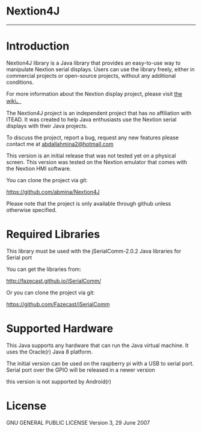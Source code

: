 # Nextion4J

--------------------------------------------------------------------------------

# Introduction

Nextion4J library is a Java library that provides an easy-to-use way to 
manipulate Nextion serial displays. Users can use the library freely, either in 
commercial projects or open-source projects,  without any additional conditions. 

For more information about the Nextion display project, please visit 
[the wiki。](http://wiki.iteadstudio.com/Nextion_HMI_Solution)

The Nextion4J project is an independent project that has no affiliation with
ITEAD. It was created to help Java enthusiasts use the Nextion serial displays
with their Java projects.

To discuss the project, report a bug, request any new features please contact me
at abdallahmina2@hotmail.com

This version is an initial release that was not tested yet on a physical screen.
This version was tested on the Nextion emulator that comes with the Nextion HMI
software.

You can clone the project via git:

https://github.com/abmina/Nextion4J

Please note that the project is only available through github unless otherwise
specified.

# Required Libraries

This library must be used with the jSerialComm-2.0.2 Java libraries for Serial
port

You can get the libraries from:

http://fazecast.github.io/jSerialComm/

Or you can clone the project via git:

https://github.com/Fazecast/jSerialComm

# Supported Hardware

This Java supports any hardware that can run the Java virtual machine. It uses
the Oracle(r) Java 8 platform.

The initial version can be used on the raspberry pi with a USB to serial port.
Serial port over the GPIO will be released in a newer version

this version is not supported by Android(r)

# License

GNU GENERAL PUBLIC LICENSE Version 3, 29 June 2007   